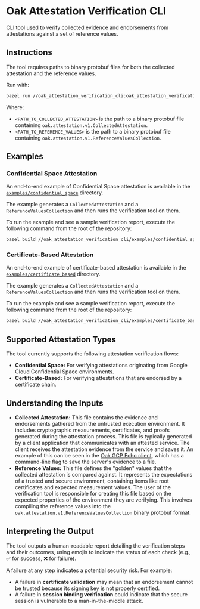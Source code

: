 # Oak Attestation Verification CLI

CLI tool used to verify collected evidence and endorsements from attestations
against a set of reference values.

## Instructions

The tool requires paths to binary protobuf files for both the collected
attestation and the reference values.

Run with:

```sh
bazel run //oak_attestation_verification_cli:oak_attestation_verification_cli -- --attestation=<PATH_TO_COLLECTED_ATTESTATION> --reference-values=<PATH_TO_REFERENCE_VALUES>
```

Where:

- `<PATH_TO_COLLECTED_ATTESTATION>` is the path to a binary protobuf file
  containing `oak.attestation.v1.CollectedAttestation`.
- `<PATH_TO_REFERENCE_VALUES>` is the path to a binary protobuf file containing
  `oak.attestation.v1.ReferenceValuesCollection`.

## Examples

### Confidential Space Attestation

An end-to-end example of Confidential Space attestation is available in the
[`examples/confidential_space`](./examples/confidential_space) directory.

The example generates a `CollectedAttestation` and a `ReferenceValuesCollection`
and then runs the verification tool on them.

To run the example and see a sample verification report, execute the following
command from the root of the repository:

```sh
bazel build //oak_attestation_verification_cli/examples/confidential_space:report && cat bazel-bin/oak_attestation_verification_cli/examples/confidential_space/report.txt
```

### Certificate-Based Attestation

An end-to-end example of certificate-based attestation is available in the
[`examples/certificate_based`](./examples/certificate_based) directory.

The example generates a `CollectedAttestation` and a `ReferenceValuesCollection`
and then runs the verification tool on them.

To run the example and see a sample verification report, execute the following
command from the root of the repository:

```sh
bazel build //oak_attestation_verification_cli/examples/certificate_based:report && cat bazel-bin/oak_attestation_verification_cli/examples/certificate_based/report.txt
```

## Supported Attestation Types

The tool currently supports the following attestation verification flows:

- **Confidential Space:** For verifying attestations originating from Google
  Cloud Confidential Space environments.
- **Certificate-Based:** For verifying attestations that are endorsed by a
  certificate chain.

## Understanding the Inputs

- **Collected Attestation:** This file contains the evidence and endorsements
  gathered from the untrusted execution environment. It includes cryptographic
  measurements, certificates, and proofs generated during the attestation
  process. This file is typically generated by a client application that
  communicates with an attested service. The client receives the attestation
  evidence from the service and saves it. An example of this can be seen in the
  [Oak GCP Echo client](../oak_gcp/examples/echo/client/src/main.rs), which has
  a command-line flag to save the server's evidence to a file.
- **Reference Values:** This file defines the "golden" values that the collected
  attestation is compared against. It represents the expectations of a trusted
  and secure environment, containing items like root certificates and expected
  measurement values. The user of the verification tool is responsible for
  creating this file based on the expected properties of the environment they
  are verifying. This involves compiling the reference values into the
  `oak.attestation.v1.ReferenceValuesCollection` binary protobuf format.

## Interpreting the Output

The tool outputs a human-readable report detailing the verification steps and
their outcomes, using emojis to indicate the status of each check (e.g., ✅ for
success, ❌ for failure).

A failure at any step indicates a potential security risk. For example:

- A failure in **certificate validation** may mean that an endorsement cannot be
  trusted because its signing key is not properly certified.
- A failure in **session binding verification** could indicate that the secure
  session is vulnerable to a man-in-the-middle attack.
